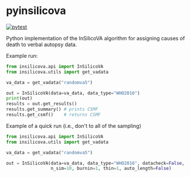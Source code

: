 # pyinsilicova

[![pytest](https://github.com/verbal-autopsy-software/pyinsilicova/actions/workflows/python-package.yml/badge.svg)](https://github.com/verbal-autopsy-software/pyinsilicova/actions)


Python implementation of the InSilicoVA algorithm for assigning causes of death to verbal autopsy data.


Example run:

```python
from insilicova.api import InSilicoVA
from insilicova.utils import get_vadata

va_data = get_vadata("randomva5")

out = InSilicoVA(data=va_data, data_type="WHO2016")
print(out)
results = out.get_results()
results.get_summary() # prints CSMF
results.get_csmf()    # returns CSMF
```


Example of a quick run (i.e., don't to all of the sampling)

```python
from insilicova.api import InSilicoVA
from insilicova.utils import get_vadata

va_data = get_vadata("randomva5")

out = InSilicoVA(data=va_data, data_type="WHO2016", datacheck=False,
                 n_sim=10, burnin=1, thin=1, auto_length=False)
```
